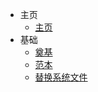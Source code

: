 * 主页
    * [主页](/)
* 基础
    * [奠基](/docs/Intro)
    * [范本](/docs/intro-info)
    * [替换系统文件](/docs/system/null)